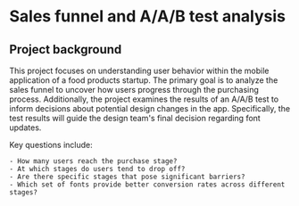 # Sales funnel and A/A/B test analysis

## Project background
This project focuses on understanding user behavior within the mobile application of a food products startup. The primary goal is to analyze the sales funnel to uncover how users progress through the purchasing process. Additionally, the project examines the results of an A/A/B test to inform decisions about potential design changes in the app. Specifically, the test results will guide the design team's final decision regarding font updates.

Key questions include:

    - How many users reach the purchase stage?
    - At which stages do users tend to drop off?
    - Are there specific stages that pose significant barriers?
    - Which set of fonts provide better conversion rates across different stages? 
